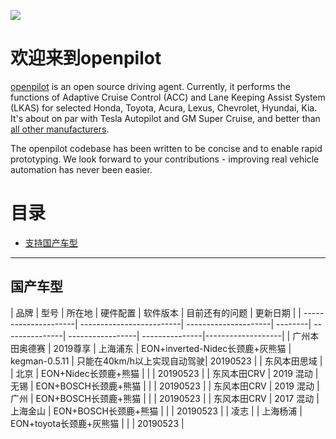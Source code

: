 [![](https://i.imgur.com/xY2gdHv.png)](#)

欢迎来到openpilot
======

[openpilot](http://github.com/commaai/openpilot) is an open source driving agent. Currently, it performs the functions of Adaptive Cruise Control (ACC) and Lane Keeping Assist System (LKAS) for selected Honda, Toyota, Acura, Lexus, Chevrolet, Hyundai, Kia. It's about on par with Tesla Autopilot and GM Super Cruise, and better than [all other manufacturers](http://www.thedrive.com/tech/5707/the-war-for-autonomous-driving-part-iii-us-vs-germany-vs-japan).

The openpilot codebase has been written to be concise and to enable rapid prototyping. We look forward to your contributions - improving real vehicle automation has never been easier.

目录
=======================

* [支持国产车型](#supported-cars)

---


国产车型
------

| 品牌                 | 型号                    | 所在地    | 硬件配置 | 软件版本   | 目前还有的问题   | 更新日期           |
| ---------------------| -------------------------| ---------------------| --------| ---------------| -----------------| ---------------|-------------------|
| 广州本田奥德赛                | 2019尊享              | 上海浦东 | EON+inverted-Nidec长颈鹿+灰熊猫     | kegman-0.5.11            | 只能在40km/h以上实现自动驾驶| 20190523       | 
| 东风本田思域                |              | 北京 | EON+Nidec长颈鹿+熊猫     |            |  | 20190523       | 
| 东风本田CRV                | 2019 混动             | 无锡 | EON+BOSCH长颈鹿+熊猫     |            |  | 20190523       | 
| 东风本田CRV                | 2019 混动             | 广州 | EON+BOSCH长颈鹿+熊猫     |            |  | 20190523       | 
| 东风本田CRV                | 2017 混动             | 上海金山  | EON+BOSCH长颈鹿+熊猫     |            |  | 20190523       | 
| 凌志                |            | 上海杨浦  | EON+toyota长颈鹿+灰熊猫     |            |  | 20190523       | 
